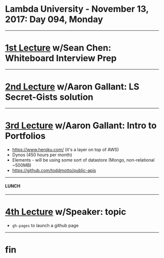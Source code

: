 # Lambda University - November 13, 2017: Day 094, Monday
***
# [1st Lecture](https://youtu.be/Ras1WlZFMnI) w/Sean Chen: Whiteboard Interview Prep
***
# [2nd Lecture](https://youtu.be/oMgpPtSkVPk) w/Aaron Gallant: LS Secret-Gists solution
***
# [3rd Lecture](https://youtu.be/4XDvsw5hr6I) w/Aaron Gallant: Intro to Portfolios
- https://www.heroku.com/ (it's a layer on top of AWS)
- Dynos (450 hours per month)
- Elements - will be using some sort of datastore (Mongo, non-relational ~500MB)
- https://github.com/toddmotto/public-apis

***
#### LUNCH
***
# [4th Lecture](VIDEO_RECORDED_NOT_POSTED) w/Speaker: topic
- `gh-pages` to launch a github page

***
# fin
